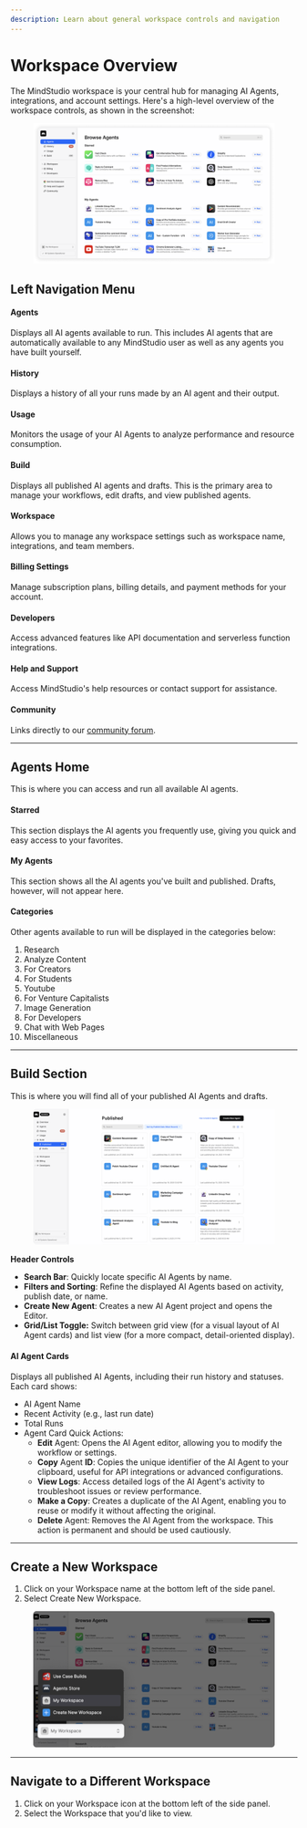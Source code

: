 ```yaml
---
description: Learn about general workspace controls and navigation
---
```


# Workspace Overview

The MindStudio workspace is your central hub for managing AI Agents, integrations, and account settings. Here's a high-level overview of the workspace controls, as shown in the screenshot:

<figure><img src="../.gitbook/assets/Screenshot Capture - 2025-04-02 - 15-25-15 1.png" alt=""><figcaption></figcaption></figure>

## **Left Navigation Menu**

#### **Agents**

Displays all AI agents available to run. This includes AI agents that are automatically available to any MindStudio user as well as any agents you have built yourself.&#x20;

#### **History**

Displays a history of all your runs made by an AI agent and their output.

#### **Usage**

Monitors the usage of your AI Agents to analyze performance and resource consumption.

#### **Build**

Displays all published AI agents and drafts. This is the primary area to manage your workflows, edit drafts, and view published agents.

#### **Workspace**

Allows you to manage any workspace settings such as workspace name, integrations, and team members.

#### **Billing Settings**

Manage subscription plans, billing details, and payment methods for your account.

#### **Developers**

Access advanced features like API documentation and serverless function integrations.

#### **Help and Support**

Access MindStudio's help resources or contact support for assistance.

#### **Community**

Links directly to our [community forum](https://community.mindstudio.ai/).

***

## **Agents Home**

This is where you can access and run all available AI agents.&#x20;

#### **Starred**

This section displays the AI agents you frequently use, giving you quick and easy access to your favorites.&#x20;

#### **My Agents**

This section shows all the AI agents you've built and published. Drafts, however, will not appear here.

#### **Categories**

Other agents available to run will be displayed in the categories below:

1. Research
2. Analyze Content
3. For Creators&#x20;
4. For Students&#x20;
5. Youtube&#x20;
6. For Venture Capitalists
7. Image Generation
8. For Developers&#x20;
9. Chat with Web Pages
10. Miscellaneous&#x20;

***

## **Build Section**

This is where you will find all of your published AI Agents and drafts.

<figure><img src="../.gitbook/assets/Build Workpace.png" alt=""><figcaption></figcaption></figure>

**Header Controls**

* **Search Bar**: Quickly locate specific AI Agents by name.
* **Filters and Sorting**: Refine the displayed AI Agents based on activity, publish date, or name.
* **Create New Agent**: Creates a new AI Agent project and opens the Editor.
* **Grid/List Toggle:** Switch between grid view (for a visual layout of AI Agent cards) and list view (for a more compact, detail-oriented display).

#### **AI** Agent **Cards**

Displays all published AI Agents, including their run history and statuses. Each card shows:

* AI Agent Name
* Recent Activity (e.g., last run date)
* Total Runs
* Agent Card Quick Actions:
  * **Edit** Agent: Opens the AI Agent editor, allowing you to modify the workflow or settings.
  * **Copy** Agent **ID**: Copies the unique identifier of the AI Agent to your clipboard, useful for API integrations or advanced configurations.
  * **View Logs**: Access detailed logs of the AI Agent's activity to troubleshoot issues or review performance.
  * **Make a Copy**: Creates a duplicate of the AI Agent, enabling you to reuse or modify it without affecting the original.
  * **Delete** Agent: Removes the AI Agent from the workspace. This action is permanent and should be used cautiously.

***

## Create a New Workspace

1. Click on your Workspace name at the bottom left of the side panel.
2. Select Create New Workspace.&#x20;

<figure><img src="../.gitbook/assets/Change workspace.png" alt=""><figcaption></figcaption></figure>

***

## Navigate to a Different Workspace

1. Click on your Workspace icon at the bottom left of the side panel.
2. Select the Workspace that you'd like to view.&#x20;

